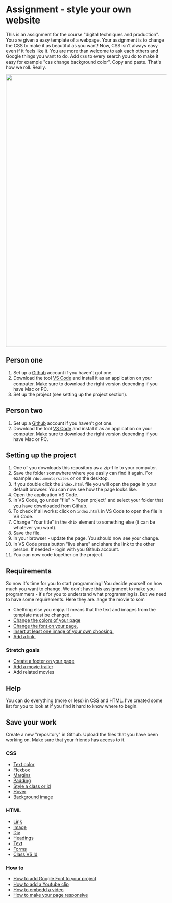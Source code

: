# Assignment - style your own website
This is an assignment for the course "digital techniques and production". You are given a easy template of a webpage. Your assignment is to change the CSS to make it as beautiful as you want! Now, CSS isn't always easy even if it feels like it. You are more than welcome to ask each others and Google things you want to do. Add `CSS` to every search you do to make it easy for example "css change background color". Copy and paste. That's how we roll. Really.

<img src="https://media.giphy.com/media/13XW2MJE0XCoM0/giphy.gif" width="850" height="auto" />

## Person one
1. Set up a [Github](https://github.com/) account if you haven't got one.
2. Download the tool [VS Code](https://code.visualstudio.com/) and install it as an application on your computer. Make sure to download the right version depending if you have Mac or PC.
3. Set up the project (see setting up the project section).

## Person two
1. Set up a [Github](https://github.com/) account if you haven't got one.
2. Download the tool [VS Code](https://code.visualstudio.com/) and install it as an application on your computer. Make sure to download the right version depending if you have Mac or PC.

## Setting up the project
1. One of you downloads this repository as a zip-file to your computer.
2. Save the folder somewhere where you easily can find it again. For example `/documents/sites` or on the desktop.
3. If you double click the `index.html` file you will open the page in your default browser. You can now see how the page looks like.
4. Open the application VS Code. 
5. In VS Code, go under "file" > "open project" and select your folder that you have downloaded from Github.
6. To check if all works: click on `index.html` in VS Code to open the file in VS Code.
7. Change "Your title" in the `<h1>` element to something else (it can be whatever you want).
8. Save the file.
9. In your browser - update the page. You should now see your change.
10. In VS Code press button "live share" and share the link to the other person. If needed - login with you Github account.
4. You can now code together on the project.

## Requirements
So now it's time for you to start programming! You decide yourself on how much you want to change. We don't have this assignment to make you programmers - it's for you to understand what programming is. But we need to have some requirements. Here they are.
ange the movie to som
* Chething else you enjoy. It means that the text and images from the template must be changed.
* [Change the colors of your page](https://developer.mozilla.org/en-US/docs/Web/CSS/background-color)
* [Change the font on your page.](https://developer.mozilla.org/en-US/docs/Web/CSS/font-family)
* [Insert at least one image of your own choosing.](https://developer.mozilla.org/en-US/docs/Web/HTML/Element/img)
* [Add a link.](https://www.w3schools.com/html/html_links.asp)

### Stretch goals
* [Create a footer on your page](https://www.w3schools.com/tags/tag_footer.asp)
* [Add a movie trailer](https://www.w3schools.com/html/html_youtube.asp)
* Add related movies

## Help
You can do everything (more or less) in CSS and HTML. I've created some list for you to look at if you find it hard to know where to begin.

## Save your work
Create a new "repository" in Github. Upload the files that you have been working on. Make sure that your friends has access to it.

### CSS
* [Text color](https://www.w3schools.com/csSref/pr_text_color.asp)
* [Flexbox](https://css-tricks.com/snippets/css/a-guide-to-flexbox/)
* [Margins](https://www.w3schools.com/csSref/pr_margin.asp)
* [Padding](https://www.w3schools.com/csSref/pr_padding.asp)
* [Style a class or id](https://www.htmldog.com/guides/css/intermediate/classid/)
* [Hover](https://www.w3schools.com/cssref/sel_hover.asp)
* [Background image](https://www.w3schools.com/cssref/pr_background-image.asp)

### HTML
* [Link](https://www.w3schools.com/html/html_links.asp)
* [Image](https://www.w3schools.com/html/html_images.asp)
* [Div](https://www.w3schools.com/html/html_blocks.asp)
* [Headings](https://www.w3schools.com/html/html_headings.asp)
* [Text](https://www.w3schools.com/html/html_paragraphs.asp)
* [Forms](https://www.w3schools.com/html/html_forms.asp)
* [Class VS Id](https://css-tricks.com/the-difference-between-id-and-class/)

### How to
* [How to add Google Font to your project](https://www.freecodecamp.org/news/how-to-use-google-fonts-in-your-next-web-design-project-e1ad48f1adfa/)
* [How to add a Youtube clip](https://www.bitdegree.org/learn/how-to-embed-a-youtube-video)
* [How to embedd a video](https://www.freecodecamp.org/news/video-audio-in-html-a-short-guide-69f721878b47/)
* [How to make your page responsive](https://dzone.com/articles/using-csshtml-make-responsive)


